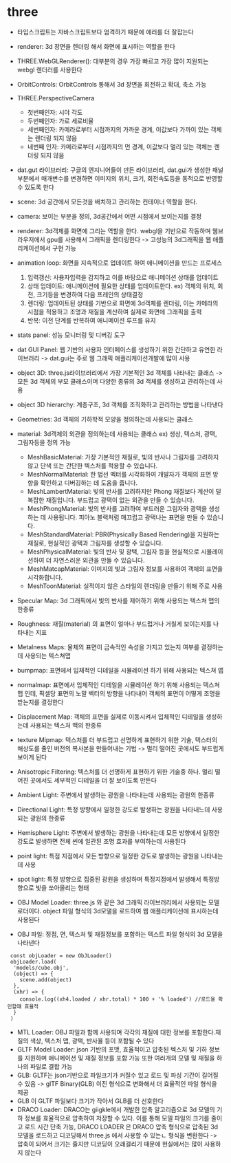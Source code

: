 # three
* 타입스크립트는 자바스크립트보다 엄격하기 때문에 에러를 더 잘잡는다
* renderer: 3d 장면을 렌더링 해서 화면에 표시하는 역할을 한다
* THREE.WebGLRenderer(): 대부분의 경우 가장 빠르고 가장 많이 지원되는 webgl 렌더러를 사용한다
* OrbitControls: OrbitControls 통해서 3d 장면을 회전하고 확대, 축소 가능
*  THREE.PerspectiveCamera
   *  첫번째인자: 시야 각도
   *  두번째인자: 가로 세로비율
   *  세번째인자: 카메라로부터 시점까지의 가까운 경계, 이값보다 가까이 있는 객체는 렌더링 되지 않음
   *  네번째 인자: 카메라로부터 시점까지의 먼 경계, 이값보다 멀리 있는 객체는 렌더링 되지 않음
* dat.gut 라이브러리: 구글의 엔지니어들이 만든 라이브러리, dat.gui가 생성한 패널 부분에서 매개변수를 변경하면 이미지의 위치, 크기, 회전속도등을 동적으로 반영할수 있도록 한다
* scene: 3d 공간에서 모든것을 배치하고 관리하는 컨테이너 역할을 한다.
* camera: 보이는 부분을 정의, 3d공간에서 어떤 시점에서 보이는지를 결정
* renderer: 3d객체를 화면에 그리는 역할을 한다. webgl을 기반으로 작동하며 웹브라우저에서 gpu를 사용해서 그래픽을 렌더링한다 -> 고성능의 3d그래픽을 웹 애플리케이션에서 구현 가능
* animation loop: 화면을 지속적으로 업데이트 하여 애니메이션을 만드는 프로세스
  1. 입력갱신: 사용자입력을 감지하고 이를 바탕으로 애니메이션 상태를 업데이트
  2. 상태 업데이트: 애니메이션에 필요한 상태를 업데이트한다. ex) 객체의 위치, 회전, 크기등을 변경하여 다음 프레인의 상태결정
  3. 렌더링: 업데이트된 상태를 기반으로 화면에 3d객체를 렌더링, 이는 카메라의 시점을 적용하고 조명과 재질을 계산하여 실제로 화면에 그래픽을 출력
  4. 반복: 이전 단계를 반복하여 애니메이션 루프를 유지

* stats panel: 성능 모니터링 및 디버깅 도구
* dat GUI Panel: 웹 기반의 사용자 인터페이스를 생성하기 위한 간단하고 유연한 라이브러리 -> dat.gui는 주로 웹 그래픽 애플리케이션개발에 많이 사용
* object 3D: three.js라이브러리에서 가장 기본적인 3d 객체를 나타내는 클래스 -> 모든 3d 객체의 부모 클래스이며 다양한 종류의 3d 객체를 생성하고 관리하는데 사용
* object 3D hierarchy: 계층구조, 3d 객체를 조직화하고 관리하는 방법을 나타낸다
* Geometries: 3d 객체의  기하학적 모양을 정의하는데 사용되는 클래스
* material: 3d객체의 외관을 정의하는데 사용되는 클래스 ex) 생상, 텍스처, 광택, 그림자등을 정의 가능
  * MeshBasicMaterial: 가장 기본적인 재질로, 빛의 반사나 그림자를 고려하지 않고 단색 또는 간단한 텍스처를 적용할 수 있습니다.
  * MeshNormalMaterial: 한 법선 벡터를 시각화하여 개발자가 객체의 표면 방향을 확인하고 디버깅하는 데 도움을 줍니다.
  * MeshLambertMaterial: 빛의 반사를 고려하지만 Phong 재질보다 계산이 덜 복잡한 재질입니다. 부드럽고 광택이 없는 외관을 만들 수 있습니다.
  * MeshPhongMaterial: 빛의 반사를 고려하여 부드러운 그림자와 광택을 생성하는 데 사용됩니다. 피아노 블랙처럼 매끄럽고 광택나는 표면을 만들 수 있습니다.
  * MeshStandardMaterial: PBR(Physically Based Rendering)을 지원하는 재질로, 현실적인 광택과 그림자를 생성할 수 있습니다.
  * MeshPhysicalMaterial: 빛의 반사 및 광택, 그림자 등을 현실적으로 시뮬레이션하여 더 자연스러운 외관을 만들 수 있습니다.
  *  MeshMatcapMaterial: 이미지의 빛과 그림자 정보를 사용하여 객체의 표면을 시각화합니다.
  *  MeshToonMaterial: 실적이지 않은 스타일의 렌더링을 만들기 위해 주로 사용

* Specular Map: 3d 그래픽에서 빛의 반사를 제어하기 위해 사용되는 텍스쳐 맵의 한종류 
* Roughness: 재질(material) 의 표면이 얼마나 부드럽거나 거칠게 보이는지를 나타내는 지표
* Metalness Maps: 물체의 표면이 금속적인 속성을 가지고 있는지 여부를 결정하는데 사용되는 텍스쳐맵
* bumpmap: 표면에서 입체적인 디테일을 시뮬레이션 하기 위해 사용되는 텍스쳐 맵
* normalmap: 표면에서 입체적인 디테일을 시뮬레이션 하기 위해 사용되는 텍스쳐 맵 인데, 픽셀당 표면의 노말 벡터의 방향을 나타내어 객체의 표면이 어떻게 조명을 받는지를 결정한다
* Displacement Map: 객체의 표면을 실제로 이동시켜서 입체적인 디테일을 생성하는데 사용되는  텍스처 맥의 한종류
* texture Mipmap: 텍스처를 더 부드럽고 선명하게 표현하기 위한 기술, 텍스터의 해상도를 줄인 버전의 복사본을 만들어내는 기법 -> 멀리 떨어진 곳에서도 부드럽게 보이게 된다
* Anisotropic Filtering: 텍스처를 더 선명하게 표현하기 위한 기술중 하나. 멀리 떨어진 곳에서도 세부적인 디테일을 더 잘 보이도록 만든다
* Ambient Light: 주변에서 발생하는 광원을 나타내는데 사용되는 광원의 한종류
* Directional Light: 특정 방향에서 일정한 강도로 발생하는 광원을 나타내느데 사용되는 광원의 한종류
* Hemisphere Light: 주변에서 발생하는 광원을 나타내는데 모든 방향에서 일정한 강도로 발생하면 전체 씬에 일관된 조명 효과를 부여하는데 사용된다
* point light: 특점 지점에서 모든 방향으로 일정한 강도로 발생하는 광원을 나타내는데 사용
* spot light: 특정 방향으로 집중된 광원을 생성하며 특정지점에서 발생해서 특정방향으로 빛을 쏘아올리는 형태
* OBJ Model Loader: three.js 와 같은 3d 그래픽 라이브러리에서 사용되는 모델로더이다. object 파일 형식의 3d모댈을 로드하여 웹 애플리케이션에 표시하는데 사용된다
* OBJ 파일: 정점, 면, 텍스처 및 재질정보를 포함하는 텍스트 파일 형식의 3d 모델을 나타낸다
```
 const objLoader = new ObJLoader()
 objLoader.load(
  'models/cube.obj',
  (object) => {
    scene.add(object)
  },
  (xhr) => {
    console.log((xh4.loaded / xhr.total) * 100 + '% loaded') //로드율 확인할떄 효율적
  }
 )
```
* MTL Loader: OBJ 파일과 함께 사용되며 각각의 재질에 대한 정보를 포함한다.재질의 색상, 텍스처 맵, 광택, 반사율 등이 포함될 수 있다
* GLTF Model Loader: json 기반의 포맷, 효율적이고 압축된 텍스처 및 기하 정보를 지원하며 애니메이션 및 재질 정보를 포함 가능 또한 여러개의 모델 및 재질을 하나의 파일로 결합 가능
* GLB: GLTF는 json기반으로 파일크기가 커질수 있고 로드 및 파싱 기간이 길어질수 있음 -> glTF Binary(GLB) 이진 형식으로 변화해서 더 효율적인 파일 형식을 제공
* GLB 이 GLTF 파일보다 크기가 작아서 GLB를 더 선호한다
* DRACO Loader: DRACO는 giigkle에서 개발한 압축 알고리즘으로 3d 모델의 기하 정보를 효율적으로 압축하여 저장할 수 있다. 이를 통해  모델 파일의 크기를 줄이고 로드 시간 단축 가능, DRACO LOADER 은 DRACO 압축 형식으로 압축된 3d 모델을 로드하고 디코딩해서 three.js 에서 사용할 수 있는ㄴ 형식을 변환한다 -> 압축이 되어서 크기는 줄지만 디코딩이 오래걸리기 때문에 현실에서는 많이 사용하지 않는다
